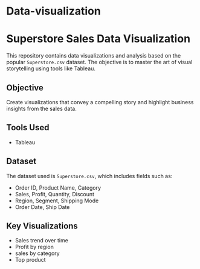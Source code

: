 # Data-visualization
# Superstore Sales Data Visualization

This repository contains data visualizations and analysis based on the popular `Superstore.csv` dataset. The objective is to master the art of visual storytelling using tools like Tableau.

## Objective
Create visualizations that convey a compelling story and highlight business insights from the sales data.

## Tools Used
- Tableau


## Dataset
The dataset used is `Superstore.csv`, which includes fields such as:
- Order ID, Product Name, Category
- Sales, Profit, Quantity, Discount
- Region, Segment, Shipping Mode
- Order Date, Ship Date

##  Key Visualizations
- Sales trend over time
- Profit by region
- sales by category
- Top product
